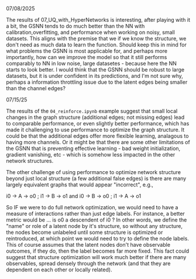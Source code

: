 
07/08/2025 

The results of 07_UQ_with_HyperNetworks is interesting, after playing with it a bit, the GSNN tends to do much better than the NN with calibration,overfitting, and performance when working on noisy, small datasets. This aligns with the premise that we if we know the structure, we don't need as much data to learn the function. Should keep this in mind for what problems the GSNN is most applicable for, and perhaps more importantly, how can we improve the model so that it still performs comparably to NN in low noise, large datasetes - because here the NN starts to look  better. I would think that the GSNN should be robust to large datasets, but it is under confident in its predictions, and I'm not sure why, perhaps a information throttling issue due to the latent edges being smaller than the channel edges? 


07/15/25 

The results of the `04_reinforce.ipynb` example suggest that small local changes in the graph structure (additional edges; not missing edges) lead to comparable performance, or even slightly better performance, which has made it challenging to use performance to optimize the graph structure. It could be that the additional edges offer more flexible learning, analagous to having more channels. Or it might be that there are some other limitations of the GSNN that is preventing effective learning - bad weight initialization, gradient vanishing, etc - which is somehow less impacted in the other network structures. 

The other challenge of using performance to optimize network structure beyond just local structure (a few additional false edges) is there are many largely equivalent graphs that would appear "incorrect", e.g., 

i0 -> A -> o0 ; i1 -> B -> o1 
and 
i0 -> B -> o0 ; i1 -> A -> o1  

So IF we were to do full network optimization, we would need to have a measure of interactions rather than just edge labels. For instance, a better metric would be ... is o0 a descendent of i0 ? In other words, we define the "name" or role of a latent node by it's structure, so without any structure, the nodes become unlabeled until some structure is optimized or reintroduced, at which point we would need to try to define the node labels. This of course assumes that the latent nodes don't have observable outcomes, if they do, then the label becomes far more fixed. This fact could suggest that structure optimization will work much better if there are many observables, spread densely through the network (and that they are dependent on each other or locally related). 